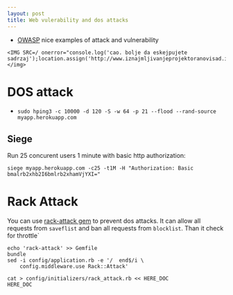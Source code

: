 ```yaml
---
layout: post
title: Web vulerability and dos attacks
---
```


* [OWASP](https://www.owasp.org/index.php/Category:Attack) nice examples of
attack and vulnerability

~~~
<IMG SRC=/ onerror="console.log('cao. bolje da eskejpujete sadrzaj');location.assign('http://www.iznajmljivanjeprojektoranovisad.in.rs')"></img>
~~~

# DOS attack

* `sudo hping3 -c 10000 -d 120 -S -w 64 -p 21 --flood --rand-source
  myapp.herokuapp.com`

## Siege

Run 25 concurent users 1 minute with basic http authorization:

~~~
siege myapp.herokuapp.com -c25 -t1M -H "Authorization: Basic
bmalrb2xhb2I6bmlrb2xhamVjYXI="
~~~

# Rack Attack

You can use [rack-attack gem](https://github.com/kickstarter/rack-attack) to
prevent dos attacks. It can allow all requests from `saveflist` and ban all
requests from `blocklist`. Than it check for  throttle`

~~~
echo 'rack-attack' >> Gemfile
bundle
sed -i config/application.rb -e '/  end$/i \
    config.middleware.use Rack::Attack'

cat > config/initializers/rack_attack.rb << HERE_DOC
HERE_DOC
~~~
